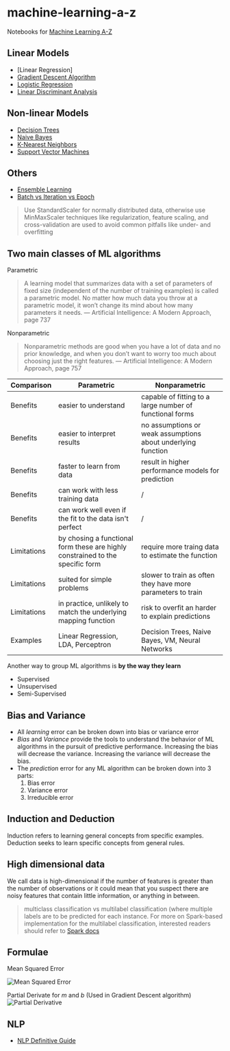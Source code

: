 # machine-learning-a-z

Notebooks for [Machine Learning A-Z](https://www.youtube.com/playlist?list=PLclhPfG31KRExnNovDGE-ipPpKp9nRe2V)

## Linear Models

- [Linear Regression]
- [Gradient Descent Algorithm](./linear/gradient-descent.md)
- [Logistic Regression](./linear/logistic-regression.md)
- [Linear Discriminant Analysis](./linear/lda.md)

## Non-linear Models

- [Decision Trees](./non-linear/decision-tree.md)
- [Naive Bayes](./non-linear/naive-bayes.md)
- [K-Nearest Neighbors](./non-linear/knn.md)
- [Support Vector Machines](./non-linear/svm.md)

## Others

- [Ensemble Learning](./ensemble-learning.md)
- [Batch vs Iteration vs Epoch](./batch-iteration-epoch.md)

>Use StandardScaler for normally distributed data, otherwise use MinMaxScaler
> techniques like regularization, feature scaling, and cross-validation are used to avoid common pitfalls like under- and overfitting

## Two main classes of ML algorithms

Parametric

> A learning model that summarizes data with a set of parameters of fixed size (independent of the number of training examples) is called a parametric model. No matter how much data you throw at a parametric model, it won’t change its mind
about how many parameters it needs. — Artificial Intelligence: A Modern Approach, page 737

Nonparametric

>Nonparametric methods are good when you have a lot of data and no prior knowledge, and when you don’t want to worry too much about choosing just the right features. — Artificial Intelligence: A Modern Approach, page 757

Comparison  | Parametric | Nonparametric
----------  | ----------- | ---------------
Benefits    | easier to understand | capable of fitting to a large number of functional forms
Benefits    | easier to interpret results | no assumptions or weak assumptions about underlying function
Benefits    | faster to learn from data | result in higher performance models for prediction
Benefits    | can work with less training data | /
Benefits    | can work well even if the fit to the data isn't perfect |  /
Limitations | by chosing a functional form these are highly constrained to the specific form | require more traing data to estimate the function
Limitations | suited for simple problems | slower to train as often they have more parameters to train
Limitations | in practice, unlikely to match the underlying mapping function | risk to overfit an harder to explain predictions
Examples | Linear Regression, LDA, Perceptron | Decision Trees, Naive Bayes, VM, Neural Networks

Another way to group ML algorithms is **by the way they learn**

- Supervised
- Unsupervised
- Semi-Supervised

## Bias and Variance

- All *learning* error can be broken down into bias or variance error
- *Bias* and *Variance* provide the tools to understand the behavior of ML algorithms in the pursuit of predictive performance. Increasing the bias will decrease the variance. Increasing the variance will decrease the bias.
- The *prediction* error for any ML algorithm can be broken down into 3 parts:
    1. Bias error
    2. Variance error
    3. Irreducible error

## Induction and Deduction

Induction refers to learning general concepts from specific examples. Deduction seeks to learn specific concepts from general rules.

## High dimensional data

We call data is high-dimensional if the number of features is greater than the number of observations or it could mean that you suspect there are noisy features that contain little information, or anything in between.

> multiclass classification vs multilabel classification (where multiple labels are to be predicted for each instance. For more on Spark-based implementation for the multilabel classification, interested readers should refer to [Spark docs](https://spark.apache.org/docs/latest/mllib-evaluation-metrics.html#multilabel-classification.)

## Formulae

Mean Squared Error

![Mean Squared Error](https://spin.atomicobject.com/wp-content/uploads/linear_regression_error1.png)

Partial Derivate for *m* and *b* (Used in Gradient Descent algorithm)
![Partial Derivative](https://spin.atomicobject.com/wp-content/uploads/linear_regression_gradient1.png)

## NLP

- [NLP Definitive Guide](https://monkeylearn.com/blog/definitive-guide-natural-language-processing/)